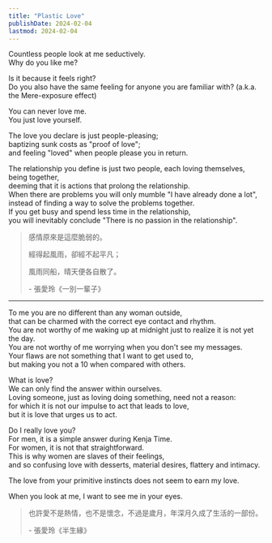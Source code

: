 ```yaml
---
title: "Plastic Love"
publishDate: 2024-02-04
lastmod: 2024-02-04
---
```


Countless people look at me seductively.<br/>
Why do you like me?<br/>

Is it because it feels right?<br/>
Do you also have the same feeling for anyone you are familiar with? (a.k.a. the Mere-exposure effect)<br/>

You can never love me.<br/>
You just love yourself.<br/>

The love you declare is just people-pleasing;<br/>
baptizing sunk costs as "proof of love";<br/>
and feeling "loved" when people please you in return.<br/>

The relationship you define is just two people, each loving themselves, being together,<br/>
deeming that it is actions that prolong the relationship.<br/>
When there are problems you will only mumble "I have already done a lot",<br/>
instead of finding a way to solve the problems together.<br/>
If you get busy and spend less time in the relationship,<br/>
you will inevitably conclude "There is no passion in the relationship".<br/>

> 感情原來是這麼脆弱的。
>
> 經得起風雨，卻經不起平凡；
>
> 風雨同船，晴天便各自散了。
>
> \- 張愛玲《一別一輩子》

---

To me you are no different than any woman outside,<br/>
that can be charmed with the correct eye contact and rhythm.<br/>
You are not worthy of me waking up at midnight just to realize it is not yet the day.<br/>
You are not worthy of me worrying when you don't see my messages.<br/>
Your flaws are not something that I want to get used to,<br/>
but making you not a 10 when compared with others.<br/>

What is love?<br/>
We can only find the answer within ourselves.<br/>
Loving someone, just as loving doing something, need not a reason:<br/>
for which it is not our impulse to act that leads to love,<br/>
but it is love that urges us to act.<br/>

Do I really love you?<br/>
For men, it is a simple answer during Kenja Time.<br/>
For women, it is not that straightforward.<br/>
This is why women are slaves of their feelings,<br/>
and so confusing love with desserts, material desires, flattery and intimacy.<br/>

The love from your primitive instincts does not seem to earn my love.<br/>

When you look at me, I want to see me in your eyes.<br/>

> 也許愛不是熱情，也不是懷念，不過是歲月，年深月久成了生活的一部份。
>
> \- 張愛玲《半生緣》
